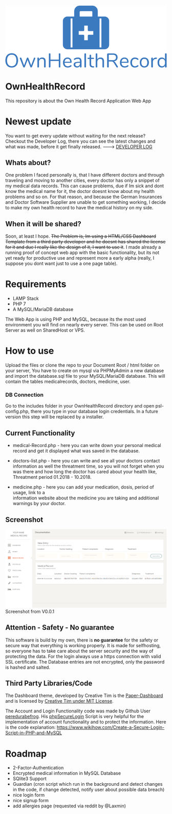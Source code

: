 ![](images/ownhealthrecord_logo.png)

# OwnHealthRecord
This repository is about the Own Health Record Application Web App

# Newest update
You want to get every update without waiting for the next release?
Checkout the Developer Log, there you can see the latest changes and what was made, before it get finally released. 
---> <a href="DeveloperLog.md" target="_blank">DEVELOPER LOG</a>

## Whats about?
One problem I faced personally is, that I have different doctors and through traveling and moving to another cities, every doctor has only a snippet of my medical data records.
This can cause problems, due if Im sick and dont know the medical name for it, the doctor doesnt know about my health problems and so on.
For that reason, and because the German Insurances and Doctor Software Supplier are unable to get something working, I decide to make my own health record to have the medical history on my side.

## When it will be shared?
Soon, at least I hope.
~~The Problem is, Im using a HTML/CSS Dashboard Template from a third party developer and he doesnt has shared the license for it and due I really like the design of it, I want to use it~~. I made already a running proof of concept web app with the basic functionality, but its not yet ready for productive use and represent more a early alpha (really, I suppose you dont want just to use a one page table).

# Requirements
* LAMP Stack
* PHP 7
* A MySQL/MariaDB database

The Web App is using PHP and MySQL, because its the most used environment you will find on nearly every server. This can be used on Root Server as well on SharedHost or VPS.

# How to use
Upload the files or clone the repo to your Document Root / html folder on your server, 
You have to create on mysql via PHPMyAdmin a new database and import the database.sql file to your MySQL/MariaDB database. This will contain the tables medicalrecords, doctors, medicine, user.

### DB Connection
Go to the includes folder in your OwnHealthRecord directory and open psl-config.php, there you type in your database login credentials. In a future version this step will be replaced by a installer.

## Current Functionality
* medical-Record.php - here you can write down your personal medical record and get it    displayed what was saved in the database.

* doctors-list.php - here you can write and see all your doctors contact information as well the threatment time, so you will not forget when you was there and how long the doctor has cared about your health like, Threatment period 01.2018 - 10.2018.
  
* medicine.php - here you can add your medication, dosis, period of usage, link to a    
  information website about the medicine you are taking and additional warnings by your doctor.


## Screenshot
![](images/ownhealthrecord_medrecord_dashboard.png)
Screenshot from V0.0.1

## Attention - Safety - No guarantee
This software is build by my own, there is **no guarantee** for the safety or secure way that everything is working properly. It is made for selfhosting, so everyone has to take care about the server security and the way of protecting the data. For the login always use a https connection with valid SSL certificate. The Database entries are not encrypted, only the password is hashed and salted.

## Third Party Libraries/Code

The Dashboard theme, developed by Creative Tim is the <a href="https://github.com/creativetimofficial/paper-dashboard" target="_blank">Paper-Dashboard</a> and is licensed by <a href="https://www.creative-tim.com/license/" target="_blank">Creative Tim under MIT License</a>.

The Account and Login Functionality code was made by Github User <a href="https://github.com/peredurabefrog" target="_blank">peredurabefrog</a>.
His <a href="https://github.com/peredurabefrog/phpSecureLogin" target="_blank">phpSecureLogin</a> Script is very helpful for the implementation of account functionality and to protect the information. 
Here is the code explanation: https://www.wikihow.com/Create-a-Secure-Login-Script-in-PHP-and-MySQL

# Roadmap
* 2-Factor-Authentication
* Encrypted medical information in MySQL Database
* SQlite3 Support
* Guardian (cron script which run in the background and detect changes in the code, if change detected, notify user about possible data breach)
* nice login form
* nice signup form
* add allergies page (requested via reddit by @Laxmin)
